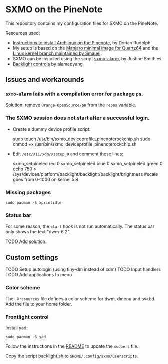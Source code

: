 SXMO on the PineNote
====================

This repository contains my configuration files for SXMO on the PineNote.

Resources used:

* [Instructions to install Archlinux on the Pinenote](https://github.com/DorianRudolph/pinenotes), by Dorian Rudolph.
* My setup is based on the [Manjaro minimal image for Quartz64](https://github.com/manjaro-arm/quartz64-bsp-images/releases) and the [Linux kernel branch maintained by Smauel](https://github.com/smaeul/linux/tree/rk356x-ebc-dev).
* SXMO can be installed using the script [sxmo-alarm](https://github.com/justinesmithies/sxmo-alarm), by Justine Smithies.
* [Backlight controls](https://github.com/alamedyang/pinenote-backlights) by alamedyang

Issues and workarounds
----------------------

### `sxmo-alarm` fails with a compilation error for package `pn`.

Solution: remove `Orange-OpenSource/pn` from the `repos` variable.

### The SXMO session does not start after a successful login.

* Create a dummy device profile script:

    sudo touch /usr/bin/sxmo_deviceprofile_pinenoterockchip.sh
    sudo chmod +x /usr/bin/sxmo_deviceprofile_pinenoterockchip.sh

* Edit `/etc/X11/xdm/Xsetup_0` and comment these lines:

    sxmo_setpineled red 0
    sxmo_setpineled blue 0
    sxmo_setpineled green 0
    echo 750 > /sys/devices/platform/backlight/backlight/backlight/brightness #scale goes from 0-1000 on kernel 5.8

### Missing packages

    sudo pacman -S xprintidle

### Status bar

For some reason, the `start` hook is not run automatically.
The status bar only shows the text "dwm-6.2".

TODO Add solution.

Custom settings
---------------

TODO Setup autologin (using tiny-dm instead of xdm)
TODO Input handlers
TODO Add applications to menu

### Color scheme

The `.Xresources` file defines a color scheme for dwm, dmenu and svkbd.
Add the file to your home folder.

### Frontlight control

Install yad:

    sudo pacman -S yad

Follow the instructions in the [README](https://github.com/alamedyang/pinenote-backlights/blob/main/README.md) to update the `sudoers` file.

Copy the script [backlight.sh](https://github.com/alamedyang/pinenote-backlights/blob/main/backlight.sh)
to `$HOME/.config/sxmo/userscripts`.
